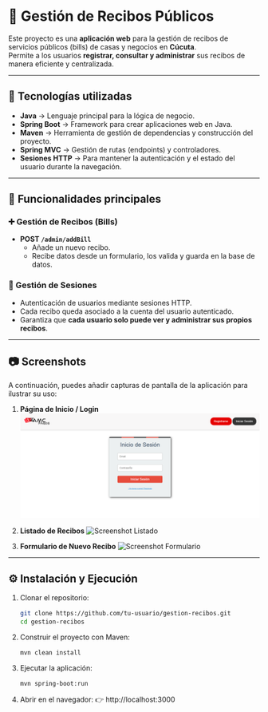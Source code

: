 # 📑 Gestión de Recibos Públicos

Este proyecto es una **aplicación web** para la gestión de recibos de servicios públicos (bills) de casas y negocios en **Cúcuta**.  
Permite a los usuarios **registrar, consultar y administrar** sus recibos de manera eficiente y centralizada.

---

## 🚀 Tecnologías utilizadas

- **Java** → Lenguaje principal para la lógica de negocio.  
- **Spring Boot** → Framework para crear aplicaciones web en Java.  
- **Maven** → Herramienta de gestión de dependencias y construcción del proyecto.  
- **Spring MVC** → Gestión de rutas (endpoints) y controladores.  
- **Sesiones HTTP** → Para mantener la autenticación y el estado del usuario durante la navegación.  

---

## 📌 Funcionalidades principales

### ➕ Gestión de Recibos (Bills)

- **POST `/admin/addBill`**  
  - Añade un nuevo recibo.  
  - Recibe datos desde un formulario, los valida y guarda en la base de datos.  

### 👤 Gestión de Sesiones

- Autenticación de usuarios mediante sesiones HTTP.  
- Cada recibo queda asociado a la cuenta del usuario autenticado.  
- Garantiza que **cada usuario solo puede ver y administrar sus propios recibos**.  

---

## 📷 Screenshots

A continuación, puedes añadir capturas de pantalla de la aplicación para ilustrar su uso:

1. **Página de Inicio / Login**
   ![Screenshot Login](./screenshots/login.png)

2. **Listado de Recibos**
   ![Screenshot Listado](./screenshots/listado.png)

3. **Formulario de Nuevo Recibo**
   ![Screenshot Formulario](./screenshots/nuevo-recibo.png)

---

## ⚙️ Instalación y Ejecución

1. Clonar el repositorio:
   ```bash
   git clone https://github.com/tu-usuario/gestion-recibos.git
   cd gestion-recibos

2. Construir el proyecto con Maven:
   ```bash
   mvn clean install

3. Ejecutar la aplicación:
   ```bash
   mvn spring-boot:run

4. Abrir en el navegador:
👉 http://localhost:3000

